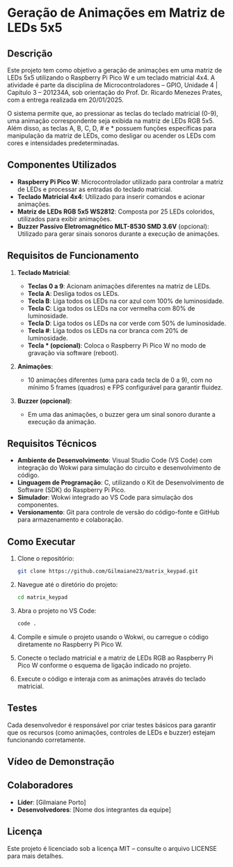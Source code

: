# Geração de Animações em Matriz de LEDs 5x5

## Descrição
Este projeto tem como objetivo a geração de animações em uma matriz de LEDs 5x5 utilizando o Raspberry Pi Pico W e um teclado matricial 4x4. A atividade é parte da disciplina de Microcontroladores – GPIO, Unidade 4 | Capítulo 3 – 201234A, sob orientação do Prof. Dr. Ricardo Menezes Prates, com a entrega realizada em 20/01/2025.

O sistema permite que, ao pressionar as teclas do teclado matricial (0-9), uma animação correspondente seja exibida na matriz de LEDs RGB 5x5. Além disso, as teclas A, B, C, D, # e * possuem funções específicas para manipulação da matriz de LEDs, como desligar ou acender os LEDs com cores e intensidades predeterminadas.

## Componentes Utilizados
- **Raspberry Pi Pico W**: Microcontrolador utilizado para controlar a matriz de LEDs e processar as entradas do teclado matricial.
- **Teclado Matricial 4x4**: Utilizado para inserir comandos e acionar animações.
- **Matriz de LEDs RGB 5x5 WS2812**: Composta por 25 LEDs coloridos, utilizados para exibir animações.
- **Buzzer Passivo Eletromagnético MLT-8530 SMD 3.6V** (opcional): Utilizado para gerar sinais sonoros durante a execução de animações.

## Requisitos de Funcionamento
1. **Teclado Matricial**:
   - **Teclas 0 a 9**: Acionam animações diferentes na matriz de LEDs.
   - **Tecla A**: Desliga todos os LEDs.
   - **Tecla B**: Liga todos os LEDs na cor azul com 100% de luminosidade.
   - **Tecla C**: Liga todos os LEDs na cor vermelha com 80% de luminosidade.
   - **Tecla D**: Liga todos os LEDs na cor verde com 50% de luminosidade.
   - **Tecla #**: Liga todos os LEDs na cor branca com 20% de luminosidade.
   - **Tecla * (opcional)**: Coloca o Raspberry Pi Pico W no modo de gravação via software (reboot).

2. **Animações**:
   - 10 animações diferentes (uma para cada tecla de 0 a 9), com no mínimo 5 frames (quadros) e FPS configurável para garantir fluidez.

3. **Buzzer (opcional)**:
   - Em uma das animações, o buzzer gera um sinal sonoro durante a execução da animação.

## Requisitos Técnicos
- **Ambiente de Desenvolvimento**: Visual Studio Code (VS Code) com integração do Wokwi para simulação do circuito e desenvolvimento de código.
- **Linguagem de Programação**: C, utilizando o Kit de Desenvolvimento de Software (SDK) do Raspberry Pi Pico.
- **Simulador**: Wokwi integrado ao VS Code para simulação dos componentes.
- **Versionamento**: Git para controle de versão do código-fonte e GitHub para armazenamento e colaboração.

## Como Executar
1. Clone o repositório:
   ```bash
   git clone https://github.com/Gilmaiane23/matrix_keypad.git
   ```
2. Navegue até o diretório do projeto:
   ```bash
   cd matrix_keypad
   ```
3. Abra o projeto no VS Code:
   ```bash
   code .
   ```
4. Compile e simule o projeto usando o Wokwi, ou carregue o código diretamente no Raspberry Pi Pico W.

5. Conecte o teclado matricial e a matriz de LEDs RGB ao Raspberry Pi Pico W conforme o esquema de ligação indicado no projeto.

6. Execute o código e interaja com as animações através do teclado matricial.

## Testes
Cada desenvolvedor é responsável por criar testes básicos para garantir que os recursos (como animações, controles de LEDs e buzzer) estejam funcionando corretamente.


## Vídeo de Demonstração

## Colaboradores
- **Líder**: [Gilmaiane Porto]
- **Desenvolvedores**: [Nome dos integrantes da equipe]

## Licença
Este projeto é licenciado sob a licença MIT – consulte o arquivo LICENSE para mais detalhes.

